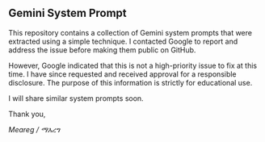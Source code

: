 ## Gemini System Prompt

This repository contains a collection of Gemini system prompts that were extracted using a simple technique. I contacted Google to report and address the issue before making them public on GitHub.

However, Google indicated that this is not a high-priority issue to fix at this time. I have since requested and received approval for a responsible disclosure. The purpose of this information is strictly for educational use.

I will share similar system prompts soon. 

Thank you,

*Meareg / ማእረግ*
